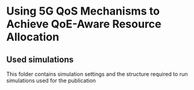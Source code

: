 # Using 5G QoS Mechanisms to Achieve QoE-Aware Resource Allocation

## Used simulations

This folder contains simulation settings and the structure required to run simulations used for the publication